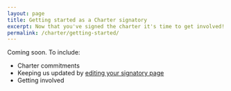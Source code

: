 ```yaml
---
layout: page
title: Getting started as a Charter signatory
excerpt: Now that you've signed the charter it's time to get involved!
permalink: /charter/getting-started/
---
```


Coming soon. To include:

- Charter commitments
- Keeping us updated by [editing your signatory page](/about/github/)
- Getting involved